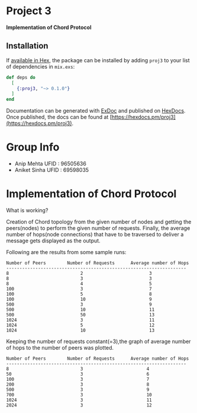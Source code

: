 # Project 3

**Implementation of Chord Protocol**

## Installation

If [available in Hex](https://hex.pm/docs/publish), the package can be installed
by adding `proj3` to your list of dependencies in `mix.exs`:

```elixir
def deps do
  [
    {:proj3, "~> 0.1.0"}
  ]
end
```

Documentation can be generated with [ExDoc](https://github.com/elixir-lang/ex_doc)
and published on [HexDocs](https://hexdocs.pm). Once published, the docs can
be found at [https://hexdocs.pm/proj3](https://hexdocs.pm/proj3).

# Group Info
 - Anip Mehta  UFID : 96505636
 - Aniket Sinha UFID : 69598035
 
 # Implementation of Chord Protocol
 
 What is working?
 
 Creation of Chord topology from the given number of nodes and getting the peers(nodes) to perform the given number of requests. Finally,  the average number of hops(node connections) that have to be traversed to deliver a message gets displayed as the output.
 
 Following are the results from some sample runs:
  
```
Number of Peers 	   Number of Requests      Average number of Hops   	   
--------------------------------------------------------------------
8                           2                         3          
8                           3                         3           
8                           4                         5            
100                         3                         7            
100                         5                         8           
100                         10                        9           
500                         3                         9           
500                         10                        11           
500                         50                        13           
1024                        3                         11
1024                        5                         12 
1024                        10                        13 
```

Keeping the number of requests constant(=3),the graph of average number of hops to the number of peers was plotted.

```
Number of Peers 	   Number of Requests      Average number of Hops   	   
--------------------------------------------------------------------
8                           3                        4         
50                          3                        6          
100                         3                        7           
200                         3                        8           
500                         3                        9  
700                         3                        10 
1024                        3                        11
2024                        3                        12
```

 

